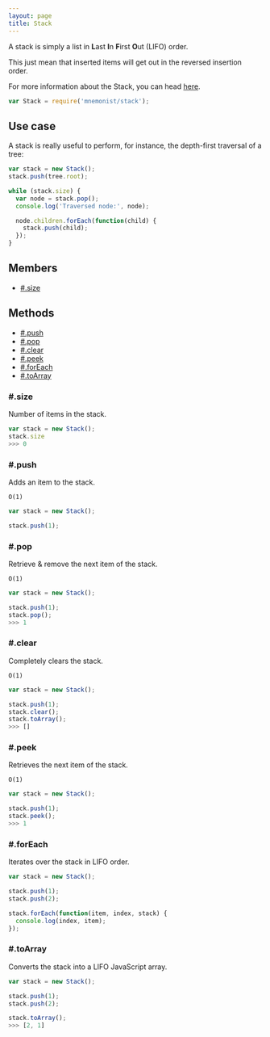 ```yaml
---
layout: page
title: Stack
---
```


A stack is simply a list in **L**ast **I**n **F**irst **O**ut (LIFO) order.

This just mean that inserted items will get out in the reversed insertion order.

For more information about the Stack, you can head [here](https://en.wikipedia.org/wiki/Stack_(abstract_data_type)).

```js
var Stack = require('mnemonist/stack');
```

## Use case

A stack is really useful to perform, for instance, the depth-first traversal of a tree:

```js
var stack = new Stack();
stack.push(tree.root);

while (stack.size) {
  var node = stack.pop();
  console.log('Traversed node:', node);

  node.children.forEach(function(child) {
    stack.push(child);
  });
}
```

## Members

* [#.size](#size)

## Methods

* [#.push](#push)
* [#.pop](#pop)
* [#.clear](#clear)
* [#.peek](#peek)
* [#.forEach](#foreach)
* [#.toArray](#toarray)

### #.size

Number of items in the stack.

```js
var stack = new Stack();
stack.size
>>> 0
```

### #.push

Adds an item to the stack.

`O(1)`

```js
var stack = new Stack();

stack.push(1);
```

### #.pop

Retrieve & remove the next item of the stack.

`O(1)`

```js
var stack = new Stack();

stack.push(1);
stack.pop();
>>> 1
```

### #.clear

Completely clears the stack.

`O(1)`

```js
var stack = new Stack();

stack.push(1);
stack.clear();
stack.toArray();
>>> []
```

### #.peek

Retrieves the next item of the stack.

`O(1)`

```js
var stack = new Stack();

stack.push(1);
stack.peek();
>>> 1
```

### #.forEach

Iterates over the stack in LIFO order.

```js
var stack = new Stack();

stack.push(1);
stack.push(2);

stack.forEach(function(item, index, stack) {
  console.log(index, item);
});
```

### #.toArray

Converts the stack into a LIFO JavaScript array.

```js
var stack = new Stack();

stack.push(1);
stack.push(2);

stack.toArray();
>>> [2, 1]
```
